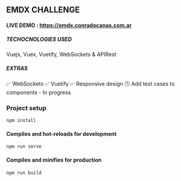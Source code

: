 ## EMDX CHALLENGE

#### LIVE DEMO : https://emdx.conradocanas.com.ar

##### TECHOCNOLOGIES USED

Vuejs, Vuex, Vuetify, WebSockets & APIRest

##### EXTRAS
✅ WebSockets
✅ Vuetify
✅ Responsive design
🕒 Add test cases to components - In progress

### Project setup
```
npm install
```

#### Compiles and hot-reloads for development
```
npm run serve
```

#### Compiles and minifies for production
```
npm run build
```
